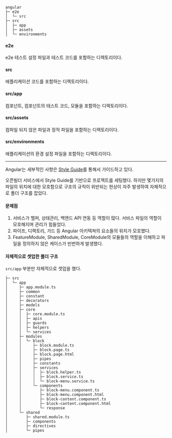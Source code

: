 ```
angular
├─ e2e
│  └─ src
├─ src
│  ├─ app
│  ├─ assets
│  └─ environments
```
#### e2e
e2e 테스트 설정 파일과 테스트 코드를 포함하는 디렉토리이다.

#### src
애플리케이션 코드를 포함하는 디렉토리이다.

#### src/app
컴포넌트, 컴포넌트의 테스트 코드, 모듈을 포함하는 디렉토리이다.

#### src/assets
컴파일 되지 않은 파일과 정적 파일을 포함하는 디렉토리이다.

#### src/environments
애플리케이션의 환경 설정 파일을 포함하는 디렉토리이다.

---

Angular는 세부적인 사항은 [Style Guide](https://angular.io/guide/styleguide)를 통해서 가이드하고 있다. 

오픈빌더 서비스에서 Style Guide를 기반으로 프로젝트를 세팅했다. 하지만 몇가지의 파일의 위치에 대한 모호함으로 구조의 규칙이 위반되는 현상이 자주 발생하여 자체적으로 폴더 구조를 잡았다.

#### 문제점
1. 서비스가 헬퍼, 상태관리, 백엔드 API 연동 등 역할이 많다. 서비스 파일의 역할이 모호해지며 관리가 힘들었다.
2. 파이프, 디렉토리, 가드 등 Angular 아키텍쳐의 요소들의 위치가 모호했다.
3. FeatureModule, SharedModule, CoreModule의 모듈들의 역할을 이해하고 파일을 정의하지 않은 케이스가 빈번하게 발생했다.

#### 자체적으로 셋업한 폴더 구조
`src/app` 부분만 자체적으로 셋업을 했다.
```
├─ src
│  └─ app
│     ├─ app.module.ts
│     ├─ common
│     ├─ constant
│     ├─ decorators
│     ├─ models
│     ├─ core
│     │  ├─ core.module.ts
│     │  ├─ apis
│     │  ├─ guards
│     │  ├─ helpers
│     │  └─ services
│     ├─ modules
│     │  └─ block
│     │     ├─ block.module.ts
│     │     ├─ block.page.ts
│     │     ├─ block.page.html
│     │     ├─ pipes
│     │     ├─ constants
│     │     ├─ services
│     │     │  ├─ block.helper.ts
│     │     │  ├─ block.service.ts
│     │     │  └─ block-menu.service.ts
│     │     └─ components
│     │        ├─ block-menu.component.ts
│     │        ├─ block-menu.component.html
│     │        ├─ block-content.component.ts
│     │        ├─ block-content.component.html
│     │        └─ response
│     └─ shared
│        ├─ shared.module.ts
│        ├─ components
│        ├─ directives
│        └─ pipes
```